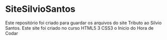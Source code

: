 # SiteSilvioSantos
 Este repositório foi criado para guardar os arquivos do site Tributo ao Silvio Santos. Este site foi criado no curso HTML5 3 CSS3 o Inicio do Hora de Codar 

